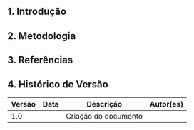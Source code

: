 ## 1. Introdução


## 2. Metodologia


## 3. Referências


## 4. Histórico de Versão

| Versão |  Data  |        Descrição        |     Autor(es)     | 
|--------|--------|-------------------------|-------------------|
| 1.0    |        | Criação do documento    |                   |
